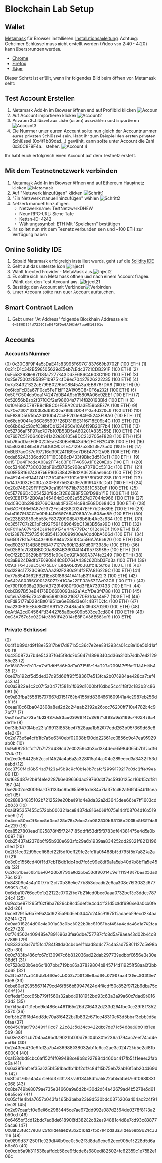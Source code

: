 # Blockchain Lab Setup

## Wallet

[Metamask](https://metamask.io/download/) für Browser installieren.  [Installationsanleitung](https://www.youtube.com/watch?v=MKIjb504qT8). 
Achtung: Geheimer Schlüssel muss nicht erstellt werden (Video von 2:40 - 4:20) kann übersprungen werden.

- [Chrome](https://chrome.google.com/webstore/detail/metamask/nkbihfbeogaeaoehlefnkodbefgpgknn)
- [Firefox](https://addons.mozilla.org/en-US/firefox/addon/ether-metamask/)
- [Edge](https://microsoftedge.microsoft.com/addons/detail/metamask/ejbalbakoplchlghecdalmeeeajnimhm?hl=en-US)

Dieser Schritt ist erfüllt, wenn ihr folgendes Bild beim öffnen von Metamask seht:

## Test Account Erstellen

 1. Metamask Add-In im Browser öffnen und auf Profilbild klicken ![Accoun](https://github.com/WebThor/BlockchainLab/blob/main/images/Account1.png)
 2. Auf Account importieren klicken ![Account2](https://github.com/WebThor/BlockchainLab/blob/main/images/Account2.png)
 3. Privaten Schlüssel aus Liste (unten) auswählen und importieren ![Account3](https://github.com/WebThor/BlockchainLab/blob/main/images/Account3.png)
 4. Die Nummer unter eurem Account sollte nun gleich der Accountnummer eures privaten Schlüssel sein. Habt ihr zum Beispiel den ersten privaten Schlüssel (0x4f4b89dad...) gewählt, dann sollte unter Account die Zahl 0x30C8F9F4a... stehen. ![Account 4](https://github.com/WebThor/BlockchainLab/blob/main/images/Account4.png)

Ihr habt euch erfolgreich einen Account auf dem Testnetz erstellt.

## Mit dem Testnetnetzwerk verbinden

 1. Metamask Add-In im Browser öffnen und auf Ethereum Hauptnetz klicken ![Metamask](https://github.com/WebThor/BlockchainLab/blob/main/images/Metamask.png)
 2. Auf "Netzwerk hinzufügen" klicken ![Schritt1](https://github.com/WebThor/BlockchainLab/blob/main/images/Schritt1.png)
 3. "Ein Netzwerk manuell hinzufügen" wählen ![Schritt2](https://github.com/WebThor/BlockchainLab/blob/main/images/Schritt%202.png)
 4. Netzerk manuell hinzufügen.
	 - Netzwerkname: TestNetzwerkDHBW
	 - Neue RPC-URL: Siehe Tafel
	 - Ketten-ID: 4242
	 - Währungssymbol: ETH
Mit "Speichern" bestätigen
 5. Ihr solltet nun mit dem Tesnetz verbunden sein und ~100 ETH zur Verfügung haben

## Online Solidity IDE

 1. Sobald Matamask erfolgreich installiert wurde, geht auf die [Solidity IDE](http://remix.ethereum.org)
 2. Geht auf das unterste Icon ![Inject1](https://github.com/WebThor/BlockchainLab/blob/main/images/Inject1.png)
 3. Wählt Injected Provider - MetaMask aus.![Inject2](https://github.com/WebThor/BlockchainLab/blob/main/images/Inject2.png)
 4. Es sollte sich nun Metamask öffnen und nach einem Account fragen. Wählt dort den Test Account aus. ![Inject21](https://github.com/WebThor/BlockchainLab/blob/main/images/Inject21.png)
 5. Bestätigt den Account mit Verbinden![Verbinden](https://github.com/WebThor/BlockchainLab/blob/main/images/Inject32.png)
6. Unter Account sollte nun euer Account auftauchen.

## Smart Contract Laden



 1. Gebt unter "At Address" folgende Blockhain Addresse ein: `0xB50D8C4d722073eD6F2FDe6A063dA7aa6516501e`





## Accounts

### Accounts Nummer
(0) 0x30C8F9F4a5bDaE41b83995F697C1837669b9702F (100 ETH)
(1) 0x21cD1c342B598505629cE5eb7cEdc3721CDB391F (100 ETH)
(2) 0xFc582936e97f183a7277843Dd8E686C4603Cf190 (100 ETH)
(3) 0x25e750022B5B9F1b9751cfD9ed70427B26222235 (100 ETH)
(4) 0x7af34321822aE799B0276bC8B45A3a7EB878FDA8 (100 ETH)
(5) 0x6fdbFcDEa67F0de5FeF1dF12A1905C840F6a232f (100 ETH)
(6) 0x5CFC504cb9ea174247dDB4A9bb15809A06e92EEf (100 ETH)
(7) 0x52056bBab2f371CCf2ef98604a7714fB20193B1d (100 ETH)
(8) 0x10e1683D787B9c1B8C0eF5EA2Cd1a3Ef59b8E37A (100 ETH)
(9) 0x7Ce730718263b3dE9536a798E3D04F10a4d276c8 (100 ETH)
(10) 0xF839D5075bA2d310b47CcEF2b0e84935243F18A0 (100 ETH)
(11) 0x68eb9044e06C865997F26D31f9E31f6718E09b4C (100 ETH)
(12) 0x68b6a2c58cfC38bfDb123495Ce1CA6f59B20F7b4 (100 ETH)
(13) 0x52736aF5F97ac7D7b107B53D5aA602C1A835255E (100 ETH)
(14) 0x7607C5190646b941a22630105e8DC232705eF828 (100 ETH)
(15) 0xb76bdDa6F0F02C5EaE430Be9643d9e2FCFB2C418 (100 ETH)
(16) 0x54638D88548216D6C9CD1E471297538813E725d0 (100 ETH)
(17) 0xBbB7acC67ef97216d3902411B95e7D6E47Cf2A98 (100 ETH)
(18) 0xde652A3536cd9D1F16C8B6cD433f9Bbc3d51Cc11 (100 ETH)
(19) 0x15FDe4F9cdeA0Ba2FF4e83F8FF4656A1F8288Edb (100 ETH)
(20) 0xc53486773C030dbF9b5B7B5c908ca7D78Cc5313c (100 ETH)
(21) 0x08E5816674387b6E16373842EBd2A36256aeb6c0 (100 ETH)
(22) 0x4524efeE1441742C3fC4DbF719Cd0F5269C6D238 (100 ETH)
(23) 0x14070032EC3Dac30F8A7562433E7d9191473dDaD (100 ETH)
(24) 0x20d748C29FFFE7A9ca1f91F671fb733631C53DeF (100 ETH)
(25) 0x5E7786DcD254520f8dcEf2E6EB8F5E8fD98b1f1E (100 ETH)
(26) 0x93E817542B0Aa345464cDc062e5527eD7044c966 (100 ETH)
(27) 0xdCBC0b398d8706C9aab4F3E5e1c984E68D0684Cd (100 ETH)
(28) 0x6ACF0f6e9A87e9372Feb4E88D0247E9F7bDde89E (100 ETH)
(29) 0xb41679f3CC1e0D6d4D6397A847085A1Ac808ae89 (100 ETH)
(30) 0x223E83939e5b53eF83720908E478b61b4Ac3a634 (100 ETH)
(31) 0x36517C7a2E1bFc192F594689649bC1383B56a99D (100 ETH)
(32) 0xF011eA67A424Da61e09154e448773Dc4012cb6Df (100 ETH)
(33) 0x12887875973546dB541300099900eACdd0bA606d (100 ETH)
(34) 0x650f7B1fc79443e905A64b235D0Ca556A7A6b620 (100 ETH)
(35) 0xd90257134B88E5B4771217e60b12d81d60F3988e (100 ETH)
(36) 0x0258fd708DBB0C0a8884B36034ff441157f3988e (100 ETH)
(37) 0xCf22EC0629b6F6551c9CeCc92FA889A374fe2249 (100 ETH)
(38) 0x3aB924D9dfb7E090844C8D764A438262DbD3Fd3a (100 ETH)
(39) 0x93FF64339E5C475E071EedA6Dd96383fc1E58f69 (100 ETH)
(40) 0xd229c17723C962AAa292F280d914f2F7A816229C (100 ETH)
(41) 0x77b8540662FB211Ec80186341A411aB311A422f3 (100 ETH)
(42) 0x642A80385C99825977dd1C3a22EF33A57EAc93C8 (100 ETH)
(43) 0x790f10906a29BcfA372914980F00d3FBA7397433 (100 ETH)
(44) 0xb0B97B5DeB4176BD66E0093a62a1Ac7fDe3f4788 (100 ETH)
(45) 0xfa6a789Ec73c249e598b0632168770E81daa4AF7 (100 ETH)
(46) 0xFd85177aD284B001951ce6eE88d3e61c4B71D2fc (100 ETH)
(47) 0xa230F8f6E8b86391A911727348da4fc09d370290 (100 ETH)
(48) 0xAfdA2cdC4564Fd3442765a6bd609b503ce3cd804 (100 ETH)
(49) 0xC8A757e8c92Df4e3961F42014cE5FCA38E583cf9 (100 ETH)

### Private Schlüssel

(0) 0x4f4b89dad9f18e85317b617d871b5c36d7e2ee8813934a01cc8e10e5b1d1af00
(1) 0x4250872a7b4e54337f645f8dc9b5647a18993404d36a310b7ddb7e4212955e23
(2) 0x16487dc8b13ca7bf3dfd546b9d7a0715f6c1de293e299f47f5fef0144bf4b435
(3) 0xe67b192cf5d5ded37d95d66ff95f583617e513fda2b076984ae428ca7cef4ac3
(4) 0x0a3822e4c2c07f5a0477f581b1f069d1000bf16dbd54d41f8f2d183b31c86081
(5) 0x9e83fba355815707667d0151769b4155ffd8364661609141a4c2987eb256dcff
(6) 0xeae10c60ba042608a8ed2d2c2f4aab2392e26bcc76200ff710a4782b4c97bf77
(7) 0xd18cd1c793e4b23487dc83ae03969f43c36671df68a9b8199c7402456a4de11e
(8) 0xf31b9470f4be23fa169131853bed7528aaa1b52077edd263b957369d68e8e1e2
(9) 0x2e173e5a4cfb1fc7a5e6340ebf02038bf90dd22361ec0856c9c47ea95929ab0b
(10) 0x9a98251cfcf17b7172d439cd2e00259c3b3cd334dec65984065b7b12cdf617db
(11) 0x2ec0e8442552cccff4524a4a6a2a328815a14ac04c289eecd3a3432ff53daabd
(12) 0xc3750f4c16b54ad7123a45b8c9cf0b1e3b7cafcf2999173217c0dc2ffe39ea89
(13) 0x1685487e2b9f4efe2287b6e39666dac99760d3f7ac59d0125ca16b152df81167
(14) 0xe2b02ce300f6aa07d133ac9bd95598fcde84a71a37fcd62af69f454b13ceadc1
(15) 0x288834885102b7212529e20be891d4e8da32a2d3643dee66be7ff1603cd2b838
(16) 0xa6f95357455c572bb000321ace8437dc816e068f075e144f08704d16b519ebe9
(17) 0x4eee80ec2f5ecc8d3ee828d7547dae2ab082809b88105e2095e8f687da84c229
(18) 0xa8527803ead1025878f45f7247185ddfb53df5f8783df64381475e4d5e0b0097
(19) 0xb25437af2376b6f95b930e693afc29a6b1939aa834252dd29321f8210196d1ed
(20) 0x2f81ec32d95eeff68ef2215df0cf129fe2cfc1fa05488bf5d795f5b7a827a2a0
(21) 0x3c0c1556cd40f15d7cb115db1dc4bd7fc6c99e8df6a1a5eb40d7b8bf1a5e45da
(22) 0x2fdb1baa08b1ba48428b3f799a8d2bba58df96014c9ef11194987baa03da976c
(23) 0x84309c454a10f77bf2cf70b36e5e77b853dcadb2e6aa308e76f3082d67795993
(24) 0x6dba10766ee9c1b22122e0702fbe7b21dcd0bee0aaa0732be13e3ddee78724c4
(25) 0x9ccbe971265ff62f9ba7626cb8dd5defde4cd41f31d5c8df6964e3a0cb0fee2d
(26) 0xce32915a6a7e9a24d9275a9bd6eb3447c245c9197512adaeb99ecd234aa82f44
(27) 0x9ad915264d96cda991a08c9be8922b3be51957baf45ba4eda46c1a762fea6c27
(28) 0xf764562e409485e7891696a3fea6dbe757787cfc8d5a79aea43d02b44c8e7899
(29) 0x8333b3ad7df5fcd784f88da0cbdbe1f1dad8d4d77c4a3ad75801127c5e98bd2b
(30) 0x0c783fb486cfc67c130907c6b832036ad22dab297739edbbf0656e3e30e38d61
(31) 0x7528d20b6eb6cf807bbc719bb86a37829804b845714d119251f58aa0f3bb4d69
(32) 0x3f5a217ca448dbfbf86e6cb052c759158e8ad86c67962aa4f26ec93313e76fe8
(33) 0xbe60ef29855671479cd46f856b69947624d4f8cdf50c852f9712b6dba75c864f
(34) 0xffedaf3ccc65b779f1560a32abdd9181952bd93c63a3a99a60c7dad9b01623d3
(35) 0x7bf5a471d1ebe9fd486e4461165c26d236432d233d294fbc0ce29f8f73523570
(36) 0xfb5b219f8d4dd8de70a8f6422ba1b832c671ce48310c83d5bbaf3cbb9d5a0faa
(37) 0x8450ffadf793499f11cc7122c82c5d34cb422dbc7de71c5468ad0b016f1ea5b9
(38) 0x03e28214b704aa49bdfa9021b000d78d04b301e236ad794ac2eef74cd4eacf5d
(39) 0x2c43ec420e9fdf2a7b4d36988038032ab1fc6dc2ae3a024725b5e2a181b60004
(40) 0xa158dbd8cbc6af152f4f099488de8b8d927884d460b4417fb54f1eeec2fabc6a
(41) 0x6a39f9afcef35a025b1591badfb11bf2df2c84f15b75eb72ab16f5ab204d69d5
(42) 0x8fbdf765a4a4c7ce6d37d3f787aa913458dfca5522ab5d4b6766f068033fc068
(43) 0x8be749b68079ae735e34660a9a6d2b430d2d64a42679ad4b5278e5d61b8a5ce3
(44) 0x05cf1e4b4a7657b043fa465b3beba23b9d530bdc0376206a404ac224f91dec3f
(45) 0x2e97caafcf0e6e86c2988445ce7ae972dd992a087d2564de0278f8173a2b50dd
(46) 0x6465bf3dd12bdc7ad8de618906fd38282c82ea94881d4d8e7dd93c838775a4a6
(47) 0x8af23f8cc7e08129fd1deaaeb93b2c16ad7f5c784cda3a31de96eb9624c33116
(48) 0x9899d371250f1c029df40b9ec0e5e2f3d8da9ebe92ecc905e15228d5d6ab8c68
(49) 0x0cdb5a9b311536eaffdcb58ce9fdcde6a680edf825024fc62359c1e7582e106c
